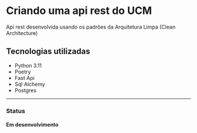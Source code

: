 # Criando uma api rest do UCM

Api rest desenvolvida usando os padrões da Arquitetura Limpa (Clean Architecture)

## Tecnologias utilizadas

* Python 3.11
* Poetry
* Fast Api
* Sql Alchemy
* Postgres

---

### Status

#### Em desenvolvimento
